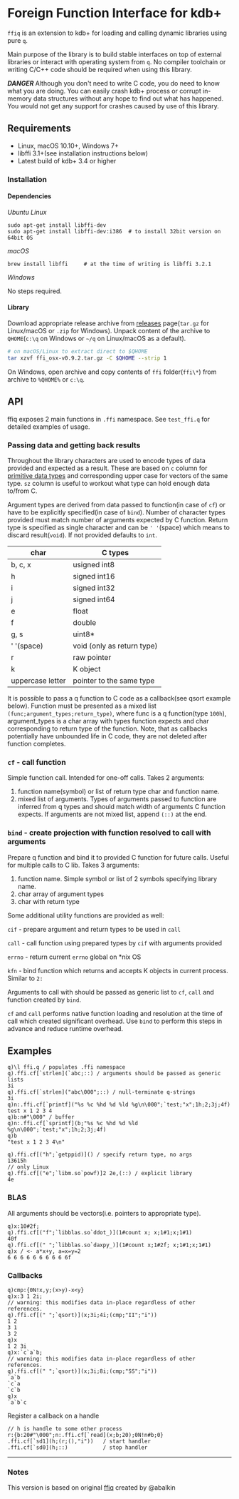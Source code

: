 # Foreign Function Interface for kdb+

`ffiq` is an extension to kdb+ for loading and calling dynamic libraries using pure `q`. 

Main purpose of the library is to build stable interfaces on top of external libraries or interact with operating system from `q`. No compiler toolchain or writing C/C++ code should be required when using this library.

***DANGER*** Although you don't need to write C code, you do need to know what you are doing. You can easily crash kdb+ process or corrupt in-memory data structures without any hope to find out what has happened. You would not get any support for crashes caused by use of this library.

## Requirements
 - Linux, macOS 10.10+, Windows 7+
 - libffi 3.1+(see installation instructions below)
 - Latest build of kdb+ 3.4 or higher

### Installation
#### Dependencies

*Ubuntu Linux* 
```
sudo apt-get install libffi-dev
sudo apt-get install libffi-dev:i386  # to install 32bit version on 64bit OS
```

*macOS*
```
brew install libffi     # at the time of writing is libffi 3.2.1
```

*Windows*

No steps required.

#### Library

Download appropriate release archive from [releases](../../releases/latest) page(`tar.gz` for Linux/macOS or `.zip` for Windows).
Unpack content of the archive to `QHOME`(`c:\q` on Windows or `~/q` on Linux/macOS as a default).

```bash
# on macOS/Linux to extract direct to $QHOME
tar xzvf ffi_osx-v0.9.2.tar.gz -C $QHOME --strip 1
```

On Windows, open archive and copy contents of `ffi` folder(`ffi\*`) from archive to `%QHOME%` or `c:\q`.


## API

ffiq exposes 2 main functions in `.ffi` namespace. See `test_ffi.q` for detailed examples of usage.

### Passing data and getting back results

Throughout the library characters are used to encode types of data provided and expected as a result. These are based on `c` column for [primitive data types](http://code.kx.com/q/ref/datatypes/#primitive-datatypes) and corresponding upper case for vectors of the same type. `sz` column is useful to workout what type can hold enough data to/from C.

Argument types are derived from data passed to function(in case of `cf`) or have to be explicitly specified(in case of `bind`). Number of character types provided must match number of arguments expected by C function.
Return type is specified as single character and can be `' '`(space) which means to discard result(`void`). If not provided defaults to `int`.

| char          | C types       |
| ------------- | ------------- |
| b, c, x       |  usigned int8 |
| h             | signed int16  |
| i             |signed int32   |
| j             | signed int64  |
| e             | float         |
| f             | double        |
| g, s          | uint8*        |
| ' '(space)    | void (only as return type) |
| r             | raw pointer   |
| k             | K object      |
| uppercase letter| pointer to the same type|

It is possible to pass a q function to C code as a callback(see qsort example below). Function must be presented as a mixed list `(func;argument_types;return_type)`, where func is a q function(type `100h`), argument_types is a char array with types function expects and char corresponding to return type of the function. Note, that as callbacks potentially have unbounded life in C code, they are not deleted after function completes.

### `cf` - call function

Simple function call. Intended for one-off calls. Takes 2 arguments:

1. function name(symbol) or list of return type char and function name.
2. mixed list of arguments. Types of arguments passed to function are inferred from q types and should match width of arguments C function expects. If arguments are not mixed list, append `(::)` at the end.


### `bind` - create projection with function resolved to call with arguments

Prepare q function and bind it to provided C function for future calls. Useful for multiple calls to C lib. Takes 3 arguments:
1. function name. Simple symbol or list of 2 symbols specifying library name.
2. char array of argument types
3. char with return type


Some additional utility functions are provided as well:

`cif` - prepare argument and return types to be used in `call`

`call` - call function using prepared types by `cif` with arguments provided

`errno` - return current `errno` global on \*nix OS

`kfn` - bind function which returns and accepts K objects in current process. Similar to `2:`

Arguments to call with should be passed as generic list to `cf`, `call` and function created by `bind`.

`cf` and `call` performs native function loading and resolution at the time of call which created significant overhead. Use `bind` to perform this steps in advance and reduce runtime overhead.


## Examples
```
q)\l ffi.q / populates .ffi namespace
q).ffi.cf[`strlen](`abc;::) / arguments should be passed as generic lists
3i
q).ffi.cf[`strlen]("abc\000";::) / null-terminate q-strings
3i
q)n:.ffi.cf[`printf]("%s %c %hd %d %ld %g\n\000";`test;"x";1h;2;3j;4f)
test x 1 2 3 4
q)b:n#"\000" / buffer
q)n:.ffi.cf[`sprintf](b;"%s %c %hd %d %ld %g\n\000";`test;"x";1h;2;3j;4f)
q)b
"test x 1 2 3 4\n"

q).ffi.cf[("h";`getppid)]() / specify return type, no args
13615h
// only Linux
q).ffi.cf[("e";`libm.so`powf)]2 2e,(::) / explicit library
4e
```
### BLAS 
All arguments should be vectors(i.e. pointers to appropriate type).
```
q)x:10#2f;
q).ffi.cf[("f";`libblas.so`ddot_)](1#count x; x;1#1;x;1#1)
40f
q).ffi.cf[(" ";`libblas.so`daxpy_)](1#count x;1#2f; x;1#1;x;1#1)
q)x / <- a*x+y, a=x=y=2
6 6 6 6 6 6 6 6 6 6f
```
### Callbacks
```
q)cmp:{0N!x,y;(x>y)-x<y} 
q)x:3 1 2i;
// warning: this modifies data in-place regardless of other references.
q).ffi.cf[(" ";`qsort)](x;3i;4i;(cmp;"II";"i")) 
1 2
3 1
3 2
q)x
1 2 3i
q)x:`c`a`b;
// warning: this modifies data in-place regardless of other references.
q).ffi.cf[(" ";`qsort)](x;3i;8i;(cmp;"SS";"i")) 
`a`b
`c`a
`c`b
q)x
`a`b`c
```
Register a callback on a handle
```
// h is handle to some other process
r:{b:20#"\000";n:.ffi.cf[`read](x;b;20);0N!n#b;0}
.ffi.cf[`sd1](h;(r;(),"i"))   / start handler
.ffi.cf[`sd0](h;::)           / stop handler
```


- - - - - - - - -
### Notes
This version is based on original [ffiq](https://github.com/enlnt/ffiq) created by @abalkin